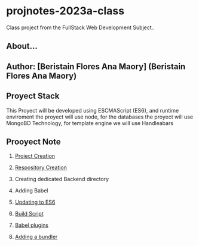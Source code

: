 # projnotes-2023a-class
Class project from  the FullStack Web Development
Subject..

## About...
**Author**: [Beristain Flores Ana Maory] (Beristain Flores Ana Maory)
----

## Proyect Stack

This Proyect will be developed using ESCMAScript (ES6), and runtime enviroment the proyect will use node, for the 
databases the proyect will use MongoBD Technology, for template engine we will use Handleabars

## Prooyect Note 
1. [Project Creation](https://github.com/JoseLara55/projnotes-2023a-class/blob/main/Class%20notes/Project-%20Creation.md)

2. [Respository Creation](https://github.com/JoseLara55/projnotes-2023a-class/blob/main/Class%20notes/Repository%20Creation.md)

3. Creating dedicated Backend directory

4. Adding Babel

5. [Updating to ES6](https://github.com/JoseLara55/projnotes-2023a-class/blob/main/Class%20notes/Updating%20to%20ES6.md)

6. [Build Script]() 

7. [Babel plugins]()

8. [Adding a bundler]()
